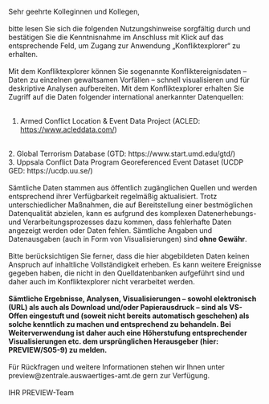 Sehr geehrte Kolleginnen und Kollegen, 
<br><br>
bitte lesen Sie sich die folgenden Nutzungshinweise sorgfältig durch und bestätigen Sie die Kenntnisnahme im Anschluss mit Klick auf das entsprechende Feld, um Zugang zur Anwendung „Konfliktexplorer“ zu erhalten.
<br><br>
Mit dem Konfliktexplorer können Sie sogenannte Konfliktereignisdaten – Daten zu einzelnen gewaltsamen Vorfällen – schnell visualisieren und für deskriptive Analysen aufbereiten. Mit dem Konfliktexplorer erhalten Sie Zugriff auf die Daten folgender international anerkannter Datenquellen:
<br><br>
1.	Armed Conflict Location & Event Data Project (ACLED: https://www.acleddata.com/)
<br>
2.	Global Terrorism Database (GTD: https://www.start.umd.edu/gtd/)
<br>
3.	Uppsala Conflict Data Program Georeferenced Event Dataset (UCDP GED: https://ucdp.uu.se/)
<br><br>
Sämtliche Daten stammen aus öffentlich zugänglichen Quellen und werden entsprechend ihrer Verfügbarkeit regelmäßig aktualisiert. Trotz unterschiedlicher Maßnahmen, die auf Bereitstellung einer bestmöglichen Datenqualität abzielen, kann es aufgrund des komplexen Datenerhebungs- und Verarbeitungsprozesses dazu kommen, dass fehlerhafte Daten angezeigt werden oder Daten fehlen. Sämtliche Angaben und Datenausgaben (auch in Form von Visualisierungen) sind <b>ohne Gewähr</b>.
<br><br>
Bitte berücksichtigen Sie ferner, dass die hier abgebildeten Daten keinen Anspruch auf inhaltliche Vollständigkeit erheben. Es kann weitere Ereignisse gegeben haben, die nicht in den Quelldatenbanken aufgeführt sind und daher auch im Konfliktexplorer nicht verarbeitet werden.
<br><br>
<b>Sämtliche Ergebnisse, Analysen, Visualisierungen – sowohl elektronisch (URL) als auch als Download und/oder Papierausdruck – sind als VS-Offen eingestuft und (soweit nicht bereits automatisch geschehen) als solche kenntlich zu machen und entsprechend zu behandeln. Bei Weiterverwendung ist daher auch eine Höherstufung entsprechender Visualisierungen etc. dem ursprünglichen Herausgeber (hier: PREVIEW/S05-9) zu melden.</b>
<br><br>
Für Rückfragen und weitere Informationen stehen wir Ihnen unter preview@zentrale.auswaertiges-amt.de gern zur Verfügung.
<br><br>
IHR PREVIEW-Team
